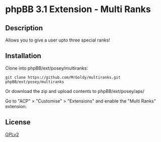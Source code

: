 # phpBB 3.1 Extension - Multi Ranks

## Description
Allows you to give a user upto three special ranks!

## Installation

Clone into phpBB/ext/posey/multiranks:

    git clone https://github.com/MrGoldy/multiranks.git phpBB/ext/posey/multiranks
	
Or download the zip and upload contents to phpBB/ext/posey/aps/

Go to "ACP" > "Customise" > "Extensions" and enable the "Multi Ranks" extension.

## License

[GPLv2](license.txt)
